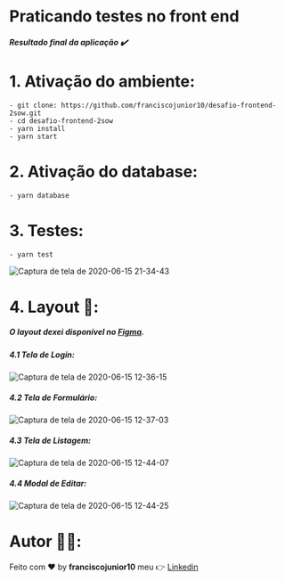 # Praticando testes no front end

##### Resultado final da aplicação :heavy_check_mark:


# 1. Ativação do ambiente:
```
- git clone: https://github.com/franciscojunior10/desafio-frontend-2sow.git
- cd desafio-frontend-2sow
- yarn install
- yarn start
```

# 2. Ativação do database:
```
- yarn database
```

# 3. Testes:
```
- yarn test
```
![Captura de tela de 2020-06-15 21-34-43](https://user-images.githubusercontent.com/33940202/84772183-f5226b80-afb0-11ea-9243-2c839aca946d.png)


# 4. Layout :bookmark::
##### O layout dexei disponível no [Figma](https://www.figma.com/file/4g9xAvS0gWOrOsY1ZNgPZq/Layout?node-id=1%3A4).

##### 4.1 Tela de Login:
![Captura de tela de 2020-06-15 12-36-15](https://user-images.githubusercontent.com/33940202/84771786-5a299180-afb0-11ea-9b62-f91175ca6676.png)

##### 4.2 Tela de Formulário:
![Captura de tela de 2020-06-15 12-37-03](https://user-images.githubusercontent.com/33940202/84771845-71687f00-afb0-11ea-8b08-f118efd4ee8c.png)

##### 4.3 Tela de Listagem:
![Captura de tela de 2020-06-15 12-44-07](https://user-images.githubusercontent.com/33940202/84771932-92c96b00-afb0-11ea-9483-1d053407bb73.png)

##### 4.4 Modal de Editar:
![Captura de tela de 2020-06-15 12-44-25](https://user-images.githubusercontent.com/33940202/84772005-b1c7fd00-afb0-11ea-8866-683d817cc6d2.png)

# Autor :man_technologist::

Feito com :heart: by **franciscojunior10** meu :point_right: [Linkedin](https://www.linkedin.com/in/franciscojunior10/)
